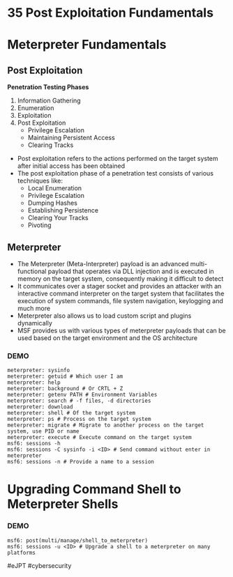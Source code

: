 # 35 Post Exploitation Fundamentals

# Meterpreter Fundamentals

## Post Exploitation

**Penetration Testing Phases**
1. Information Gathering
2. Enumeration
3. Exploitation
4. Post Exploitation
	- Privilege Escalation
	- Maintaining Persistent Access
	- Clearing Tracks

- Post exploitation refers to the actions performed on the target system after initial access has been obtained
- The post exploitation phase of a penetration test consists of various techniques like:
	- Local Enumeration
	- Privilege Escalation
	- Dumping Hashes
	- Establishing Persistence
	- Clearing Your Tracks
	- Pivoting

## Meterpreter

- The Meterpreter (Meta-Interpreter) payload is an advanced multi-functional payload that operates via DLL injection and is executed in memory on the target system, consequently making it difficult to detect
- It communicates over a stager socket and provides an attacker with an interactive command interpreter on the target system that facilitates the execution of system commands, file system navigation, keylogging and much more
- Meterpreter also allows us to load custom script and plugins dynamically
- MSF provides us with various types of meterpreter payloads that can be used based on the target environment and the OS architecture

### DEMO

```shell
meterpreter: sysinfo
meterpreter: getuid # Which user I am
meterpreter: help
meterpreter: background # Or CRTL + Z
meterpreter: getenv PATH # Environment Variables
meterpreter: search # -f files, -d directories
meterpreter: download
meterpreter: shell # Of the target system
meterpreter: ps # Process on the target system
meterpreter: migrate # Migrate to another process on the target system, use PID or name
meterpreter: execute # Execute command on the target system
msf6: sessions -h
msf6: sessions -C sysinfo -i <ID> # Send command without enter in meterpreter
msf6: sessions -n # Provide a name to a session
```

# Upgrading Command Shell to Meterpreter Shells

### DEMO

```shell
msf6: post(multi/manage/shell_to_meterpreter)
msf6: sessions -u <ID> # Upgrade a shell to a meterpreter on many platforms
```

#eJPT #cybersecurity 